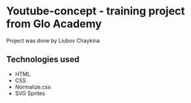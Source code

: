 # Youtube-concept - training project from Glo Academy
Project was done by Liubov Chaykina

## Technologies used
- HTML
- CSS
- Normalize.css
- SVG Sprites
